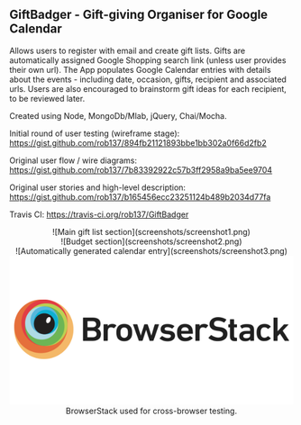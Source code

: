 ## GiftBadger - Gift-giving Organiser for Google Calendar

Allows users to register with email and create gift lists.  Gifts are automatically assigned Google Shopping search link (unless user provides their own url).  The App populates Google Calendar entries with details about the events - including date, occasion, gifts, recipient and associated urls.  Users are also encouraged to brainstorm gift ideas for each recipient, to be reviewed later.

Created using Node, MongoDb/Mlab, jQuery, Chai/Mocha.

Initial round of user testing (wireframe stage):
https://gist.github.com/rob137/894fb21121893bbe1bb302a0f66d2fb2

Original user flow / wire diagrams:
https://gist.github.com/rob137/7b83392922c57b3ff2958a9ba5ee9704

Original user stories and high-level description:
https://gist.github.com/rob137/b165456ecc23251124b489b2034d77fa

Travis CI: https://travis-ci.org/rob137/GiftBadger

<p align="center">
  ![Main gift list section](screenshots/screenshot1.png)
  <br>
  ![Budget section](screenshots/screenshot2.png)
  <br>
  ![Automatically generated calendar entry](screenshots/screenshot3.png)
  <br>
  <img src="./public/images/browserstack-logo-600x315.png" href="http://browserstack.com/" alt="BrowserStack"/>
  <br>
  <span>BrowserStack used for cross-browser testing.</span> 
</p>